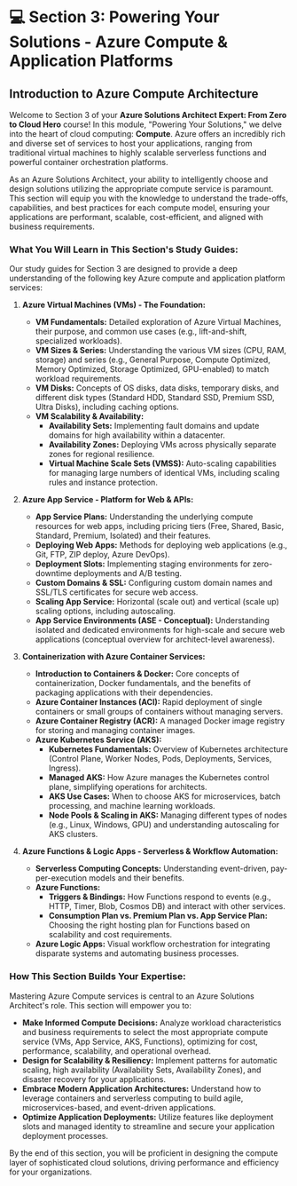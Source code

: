 # 💻 Section 3: Powering Your Solutions - Azure Compute & Application Platforms

## Introduction to Azure Compute Architecture

Welcome to Section 3 of your **Azure Solutions Architect Expert: From Zero to Cloud Hero** course! In this module, "Powering Your Solutions," we delve into the heart of cloud computing: **Compute**. Azure offers an incredibly rich and diverse set of services to host your applications, ranging from traditional virtual machines to highly scalable serverless functions and powerful container orchestration platforms.

As an Azure Solutions Architect, your ability to intelligently choose and design solutions utilizing the appropriate compute service is paramount. This section will equip you with the knowledge to understand the trade-offs, capabilities, and best practices for each compute model, ensuring your applications are performant, scalable, cost-efficient, and aligned with business requirements.

### What You Will Learn in This Section's Study Guides:

Our study guides for Section 3 are designed to provide a deep understanding of the following key Azure compute and application platform services:

1.  **Azure Virtual Machines (VMs) - The Foundation:**
    * **VM Fundamentals:** Detailed exploration of Azure Virtual Machines, their purpose, and common use cases (e.g., lift-and-shift, specialized workloads).
    * **VM Sizes & Series:** Understanding the various VM sizes (CPU, RAM, storage) and series (e.g., General Purpose, Compute Optimized, Memory Optimized, Storage Optimized, GPU-enabled) to match workload requirements.
    * **VM Disks:** Concepts of OS disks, data disks, temporary disks, and different disk types (Standard HDD, Standard SSD, Premium SSD, Ultra Disks), including caching options.
    * **VM Scalability & Availability:**
        * **Availability Sets:** Implementing fault domains and update domains for high availability within a datacenter.
        * **Availability Zones:** Deploying VMs across physically separate zones for regional resilience.
        * **Virtual Machine Scale Sets (VMSS):** Auto-scaling capabilities for managing large numbers of identical VMs, including scaling rules and instance protection.

2.  **Azure App Service - Platform for Web & APIs:**
    * **App Service Plans:** Understanding the underlying compute resources for web apps, including pricing tiers (Free, Shared, Basic, Standard, Premium, Isolated) and their features.
    * **Deploying Web Apps:** Methods for deploying web applications (e.g., Git, FTP, ZIP deploy, Azure DevOps).
    * **Deployment Slots:** Implementing staging environments for zero-downtime deployments and A/B testing.
    * **Custom Domains & SSL:** Configuring custom domain names and SSL/TLS certificates for secure web access.
    * **Scaling App Service:** Horizontal (scale out) and vertical (scale up) scaling options, including autoscaling.
    * **App Service Environments (ASE - Conceptual):** Understanding isolated and dedicated environments for high-scale and secure web applications (conceptual overview for architect-level awareness).

3.  **Containerization with Azure Container Services:**
    * **Introduction to Containers & Docker:** Core concepts of containerization, Docker fundamentals, and the benefits of packaging applications with their dependencies.
    * **Azure Container Instances (ACI):** Rapid deployment of single containers or small groups of containers without managing servers.
    * **Azure Container Registry (ACR):** A managed Docker image registry for storing and managing container images.
    * **Azure Kubernetes Service (AKS):**
        * **Kubernetes Fundamentals:** Overview of Kubernetes architecture (Control Plane, Worker Nodes, Pods, Deployments, Services, Ingress).
        * **Managed AKS:** How Azure manages the Kubernetes control plane, simplifying operations for architects.
        * **AKS Use Cases:** When to choose AKS for microservices, batch processing, and machine learning workloads.
        * **Node Pools & Scaling in AKS:** Managing different types of nodes (e.g., Linux, Windows, GPU) and understanding autoscaling for AKS clusters.

4.  **Azure Functions & Logic Apps - Serverless & Workflow Automation:**
    * **Serverless Computing Concepts:** Understanding event-driven, pay-per-execution models and their benefits.
    * **Azure Functions:**
        * **Triggers & Bindings:** How Functions respond to events (e.g., HTTP, Timer, Blob, Cosmos DB) and interact with other services.
        * **Consumption Plan vs. Premium Plan vs. App Service Plan:** Choosing the right hosting plan for Functions based on scalability and cost requirements.
    * **Azure Logic Apps:** Visual workflow orchestration for integrating disparate systems and automating business processes.

### How This Section Builds Your Expertise:

Mastering Azure Compute services is central to an Azure Solutions Architect's role. This section will empower you to:

* **Make Informed Compute Decisions:** Analyze workload characteristics and business requirements to select the most appropriate compute service (VMs, App Service, AKS, Functions), optimizing for cost, performance, scalability, and operational overhead.
* **Design for Scalability & Resiliency:** Implement patterns for automatic scaling, high availability (Availability Sets, Availability Zones), and disaster recovery for your applications.
* **Embrace Modern Application Architectures:** Understand how to leverage containers and serverless computing to build agile, microservices-based, and event-driven applications.
* **Optimize Application Deployments:** Utilize features like deployment slots and managed identity to streamline and secure your application deployment processes.

By the end of this section, you will be proficient in designing the compute layer of sophisticated cloud solutions, driving performance and efficiency for your organizations.